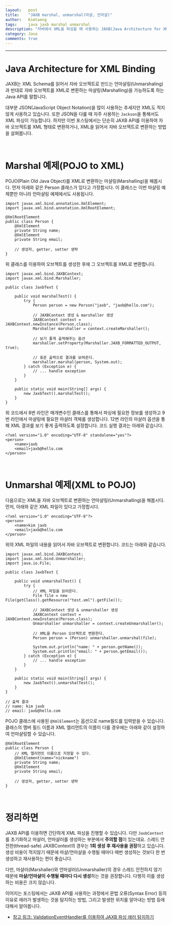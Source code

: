 ```yaml
---
layout:   post
title:    "JAXB marshal, unmarshal(마샬, 언마샬)"
author:   Kimtaeng
tags: 	  java jaxb marshal unmarshal
description: "자바에서 XML을 파싱할 때 사용하는 JAXB(Java Architecture for XML Binding) API로 마샬링, 언마샬링을 해보자."
category: Java
comments: true
---
```


<hr/>

# Java Architecture for XML Binding

JAXB는 XML Schema를 읽어서 자바 오브젝트로 만드는 언마샬링(Unmarshaling)과
반대로 자바 오브젝트를 XML로 변환하는 마샬링(Marshalling)을 가능하도록 하는 Java API를 말합니다.

대부분 JSON(JavaScript Object Notation)을 많이 사용하는 추세지만 XML도 적지않게 사용하고 있습니다.
또한 JSON을 다룰 때 자주 사용하는 ```Jackson```을 통해서도 XML 파싱이 가능합니다. 하지만 이번 포스팅에서는 
단순히 JAXB API를 이용하여 자바 오브젝트를 XML 형태로 변환하거나, XML을 읽어서 자바 오브젝트로 변환하는 방법을 살펴봅니다.

<br/>

# Marshal 예제(POJO to XML)

POJO(Plain Old Java Object)를 XML로 변환하는 마샬링(Marshalling)을 해봅시다.
먼저 아래와 같은 Person 클래스가 있다고 가정합시다. 이 클래스는 이번 마샬링 예제뿐만 아니라 언마샬링 예제에서도 사용됩니다.

<pre class="line-numbers"><code class="language-java" data-start="1">import javax.xml.bind.annotation.XmlElement;
import javax.xml.bind.annotation.XmlRootElement;

@XmlRootElement
public class Person {
    @XmlElement
    private String name;
    @XmlElement
    private String email;
    
    // 생성자, getter, setter 생략
}
</code></pre>

위 클래스를 이용하여 오브젝트를 생성한 후에 그 오브젝트를 XML로 변환합니다.

<pre class="line-numbers"><code class="language-java" data-start="1">import javax.xml.bind.JAXBContext;
import javax.xml.bind.Marshaller;

public class JaxbText {

    public void marshalTest() {
        try {
            Person person = new Person("jaxb", "jaxb@hello.com");

            // JAXBContext 생성 & marshaller 생성
            JAXBContext context = JAXBContext.newInstance(Person.class);
            Marshaller marshaller = context.createMarshaller();

            // 보기 좋게 출력해주는 옵션
            marshaller.setProperty(Marshaller.JAXB_FORMATTED_OUTPUT, true);

            // 표준 출력으로 결과를 보여준다.
            marshaller.marshal(person, System.out);
        } catch (Exception e) {
            // ... handle exception
        }
    }

    public static void main(String[] args) {
        new JaxbText().marshalTest();
    }
}
</code></pre>

위 코드에서 8번 라인은 매개변수인 클래스를 통해서 파싱에 필요한 정보를 생성하고 9번 라인에서 마샬링에 필요한 마샬러 객체를 생성합니다.
12번 라인의 마샬러 옵션을 통해 XML 결과를 보기 좋게 출력하도록 설정합니다. 코드 실행 결과는 아래와 같습니다.  

<pre class="line-numbers"><code class="language-xml" data-start="1">&lt;?xml version="1.0" encoding="UTF-8" standalone="yes"?>
&lt;person>
    &lt;name>jaxb</name>
    &lt;email>jaxb@hello.com</email>
&lt;/person>
</code></pre>

<br/>

# Unmarshal 예제(XML to POJO)

다음으로는 XML을 자바 오브젝트로 변환하는 언마샬링(Unmarshalling)을 해봅시다.
먼저, 아래와 같은 XML 파일이 있다고 가정합시다.

<pre class="line-numbers"><code class="language-xml" data-start="1">&lt;?xml version="1.0" encoding="UTF-8"?>
&lt;person>
    &lt;name>kim jaxb</name>
    &lt;email>jaxb@hello.com</email>
&lt;/person>
</code></pre>

위의 XML 파일의 내용을 읽어서 자바 오브젝트로 변환합니다. 코드는 아래와 같습니다.

<pre class="line-numbers"><code class="language-java" data-start="1">import javax.xml.bind.JAXBContext;
import javax.xml.bind.Unmarshaller;
import java.io.File;

public class JaxbText {

    public void unmarshalTest() {
        try {
            // XML 파일을 읽어온다.
            File file = new File(getClass().getResource("test.xml").getFile());
            
            // JAXBContext 생성 & unmarshaller 생성
            JAXBContext context = JAXBContext.newInstance(Person.class);
            Unmarshaller unmarshaller = context.createUnmarshaller();
            
            // XML을 Person 오브젝트로 변환한다.
            Person person = (Person) unmarshaller.unmarshal(file);
            
            System.out.println("name: " + person.getName());
            System.out.println("email: " + person.getEmail());
        } catch (Exception e) {
            // ... handle exception
        }
    }
    
    public static void main(String[] args) {
        new JaxbText().unmarshalTest();
    }
}

// 출력 결과
// name: kim jaxb
// email: jaxb@hello.com
</code></pre>

POJO 클래스에 사용된 ```@XmlElement```는 옵션으로 name필드를 입력받을 수 있습니다.
클래스의 멤버 필드 이름과 XML 엘리먼트의 이름이 다를 경우에는 아래와 같이 설정하여 언마샬링할 수 있습니다.


<pre class="line-numbers"><code class="language-java" data-start="1">@XmlRootElement
public class Person {
    // XML 엘리먼트 이름으로 지정할 수 있다.
    @XmlElement(name="nickname")
    private String name;
    @XmlElement
    private String email;
    
    // 생성자, getter, setter 생략
}
</code></pre>

<br/>

# 정리하면

JAXB API를 이용하면 간단하게 XML 파싱을 진행할 수 있습니다. 다만 ```JaxbContext```를 초기화하고 마샬러, 언마샬러를 생성하는
부분에서 **주의할 점**이 있는데요. 스레드 안전한(thread-safe) JAXBContext의 경우는 **1회 생성 후 재사용을 권장**하고 있습니다.
생성 비용이 적지않기 때문에 마샬/언마샬을 수행될 때마다 매번 생성하는 것보다 한 번 생성하고 재사용하는 편이 좋습니다.

다만, 마샬러(Marshaller)와 언마샬러(Unmarshaller)의 경우 스레드 안전하지 않기 때문에 **마샬/언마샬이 수행될 때마다 다시
생성**하는 것을 권장합니다. 다행히 이를 생성하는 비용은 크지 않습니다.

이어지는 포스팅에서는 JAXB API를 사용하는 과정에서 문법 오류(Syntax Error) 등의 이유로 에러가 발생하는 것을 탐지하는
방법, 그리고 발생한 위치를 알아내는 방법 등에대해서 알아봅니다.
 
- <a href="/post/jaxb-validation-event-handler" target="_blank">참고 링크: ValidationEventHandler를 이용하여 JAXB 파싱 에러 탐지하기</a> 